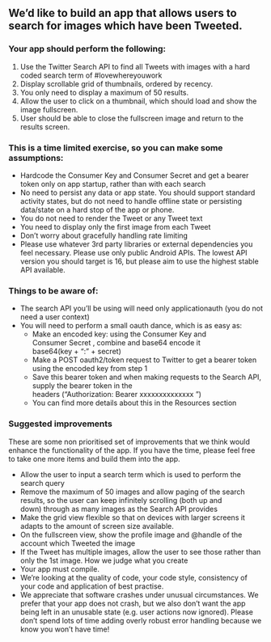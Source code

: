 ## We’d like to build an app that allows users to search for images which have been Tweeted.

### Your app should perform the following:
1. Use the Twitter Search API to find all Tweets with images with a hard coded search term
of #lovewhereyouwork
2. Display scrollable grid of thumbnails, ordered by recency.
  1. You only need to display a maximum of 50 results.
3. Allow the user to click on a thumbnail, which should load and show the image fullscreen.
  1. User should be able to close the fullscreen image and return to the results
screen.

### This is a time limited exercise, so you can make some assumptions:
* Hardcode the Consumer Key and Consumer Secret and get a bearer token only on
app start­up, rather than with each search
* No need to persist any data or app state. You should support standard activity states,
but do not need to handle offline state or persisting data/state on a hard stop of the app
or phone.
* You do not need to render the Tweet or any Tweet text
* You need to display only the first image from each Tweet
* Don’t worry about gracefully handling rate limiting
* Please use whatever 3rd party libraries or external dependencies you feel necessary.
Please use only public Android APIs. The lowest API version you should target is 16, but
please aim to use the highest stable API available.

### Things to be aware of:
* The search API you’ll be using will need only application­auth (you do not need a user
context)
* You will need to perform a small oauth dance, which is as easy as:
  * Make an encoded key: using the Consumer Key and Consumer Secret ,
combine and base64 encode it base64(key + “:” + secret)
  * Make a POST oauth2/token request to Twitter to get a bearer token using the
encoded key from step 1
  * Save this bearer token and when making requests to the Search API, supply the
bearer token in the headers (“Authorization: Bearer xxxxxxxxxxxxxx ”)
  * You can find more details about this in the Resources section

### Suggested improvements
These are some non prioritised set of improvements that we think would enhance the
functionality of the app. If you have the time, please feel free to take one more items and build
them into the app.

* Allow the user to input a search term which is used to perform the search query
* Remove the maximum of 50 images and allow paging of the search results, so the user
can keep infinitely scrolling (both up and down) through as many images as the Search
API provides
* Make the grid view flexible so that on devices with larger screens it adapts to the amount
of screen size available.
* On the fullscreen view, show the profile image and @handle of the account which
Tweeted the image
* If the Tweet has multiple images, allow the user to see those rather than only the 1st
image.
How we judge what you create
* Your app must compile.
* We’re looking at the quality of code, your code style, consistency of your code and
application of best practise.
* We appreciate that software crashes under unusual circumstances. We prefer that your
app does not crash, but we also don’t want the app being left in an unusable state (e.g.
user actions now ignored). Please don’t spend lots of time adding overly robust error
handling because we know you won’t have time!

